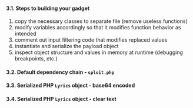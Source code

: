 #### 3.1. Steps to building your gadget

1. copy the necessary classes to separate file (remove useless functions)
2. modify variables accordingly so that it modifies function behavior as intended
3. comment out input filtering code that modifies replaced values
4. instantiate and serialize the payload object
5. inspect object structure and values in memory at runtime (debugging breakpoints, etc.)

#### 3.2. Default dependency chain - `sploit.php`

#### 3.3. Serialized PHP `Lyrics` object - base64 encoded

#### 3.4. Serialized PHP `Lyrics` object - clear text
